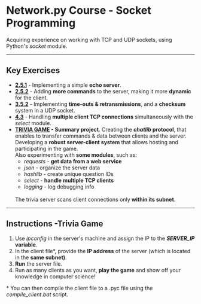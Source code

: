 <h1> Network.py Course - Socket Programming </h1>
<p> Acquiring experience on working with TCP and UDP sockets, using Python's <em>socket</em> module.</p>

---

<h2> Key Exercises </h2>
<ul>
    <li>
        <strong><a href="https://github.com/mattanelkaim/Network.py/tree/master/Ex2.5.1">2.5.1</a></strong> - Implementing a simple <strong>echo server</strong>.
    </li>
    <li>
        <strong><a href="https://github.com/mattanelkaim/Network.py/tree/master/Ex2.5.2">2.5.2</a></strong> - Adding <strong>more commands</strong> to the server, making it more <strong>dynamic</strong> for the client.
    </li>
    <li>
        <strong><a href="https://github.com/mattanelkaim/Network.py/tree/master/Ex3.5.2">3.5.2</a></strong> - Implementing <strong>time-outs & retransmissions</strong>, and a <strong>checksum</strong> system in a UDP socket.
    </li>
    <li>
        <strong><a href="https://github.com/mattanelkaim/Network.py/tree/master/Ex4.3">4.3</a></strong> - Handling <strong>multiple client TCP connections</strong> simultaneously with the <em>select</em> module.
    </li>
    <li>
        <strong><a href="https://github.com/mattanelkaim/Network.py/tree/master/TRIVIA%20GAME">TRIVIA GAME</a> - Summary project</strong>. Creating the <strong><em>chatlib</em> protocol</strong>, that enables to transfer commands & data between clients and the server.
        <br>
        Developing a <strong>robust server-client system</strong> that allows hosting and participating in the game.
        <br>
        Also experimenting with <strong>some modules</strong>, such as:
        <br>
        <ul>
            <li><em>requests</em> - <strong>get data from a web service</strong></li>
            <li><em>json</em> - organize the server data</li>
            <li><em>hashlib</em> - create unique question IDs</li>
            <li><em>select</em> - <strong>handle multiple TCP clients</strong></li>
            <li><em>logging</em> - log debugging info</li>
        </ul>
        <br>
        The trivia server scans client connections only <strong>within its subnet</strong>.
    </li>
</ul>

---

<h2>Instructions -Trivia Game</h2>
<ol>
    <li>Use <em>ipconfig</em> in the server's machine and assign the IP to the <strong><em>SERVER_IP</em> variable</strong>.</li>
    <li>In the client file*, provide the <strong>IP address</strong> of the server (which is located in the <strong>same subnet)</strong>.</li>
    <li><strong>Run</strong> the server file.</li>
    <li>Run as many clients as you want, <strong>play the game</strong> and show off your knowledge in computer science!</li>
</ol>
<p>* You can then compile the client file to a .pyc file using the <em>compile_client.bat</em> script.</p>
